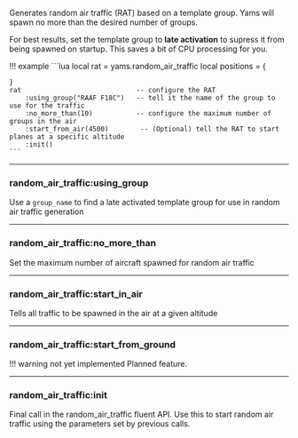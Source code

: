 Generates random air traffic (RAT) based on a template group. Yams will spawn no more than the desired number of groups.

For best results, set the template group to **late activation** to supress it from being spawned on startup. This saves a bit of CPU processing for you.

!!! example
    ```lua
    local rat = yams.random_air_traffic
    local positions = {

    }
    rat                             -- configure the RAT
        :using_group("RAAF F18C")   -- tell it the name of the group to use for the traffic
        :no_more_than(10)           -- configure the maximum number of groups in the air
        :start_from_air(4500)        -- (Optional) tell the RAT to start planes at a specific altitude
        :init()
    ```

***

### random_air_traffic:using_group

Use a `group_name` to find a late activated template group for use in random air traffic generation

***

### random_air_traffic:no_more_than

Set the maximum number of aircraft spawned for random air traffic

***

### random_air_traffic:start_in_air

Tells all traffic to be spawned in the air at a given altitude

***

### random_air_traffic:start_from_ground


!!! warning not yet implemented
    Planned feature.

***

### random_air_traffic:init

Final call in the random_air_traffic fluent API. Use this to start random air traffic using the parameters set by previous calls.
